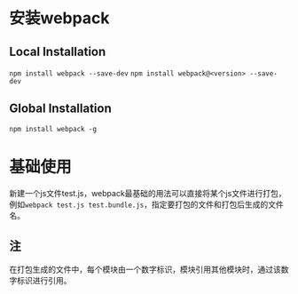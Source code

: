 
# 安装webpack
## Local Installation
`npm install webpack --save-dev`
`npm install webpack@<version> --save-dev`

## Global Installation
`npm install webpack -g`

# 基础使用
新建一个js文件test.js，webpack最基础的用法可以直接将某个js文件进行打包，例如`webpack test.js test.bundle.js`，指定要打包的文件和打包后生成的文件名。

## 注
在打包生成的文件中，每个模块由一个数字标识，模块引用其他模块时，通过该数字标识进行引用。




